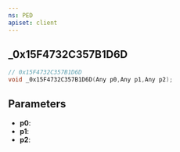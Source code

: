 ```yaml
---
ns: PED
apiset: client
---
```

## _0x15F4732C357B1D6D

```c
// 0x15F4732C357B1D6D
void _0x15F4732C357B1D6D(Any p0,Any p1,Any p2);
```


## Parameters
* **p0**:
* **p1**:
* **p2**: